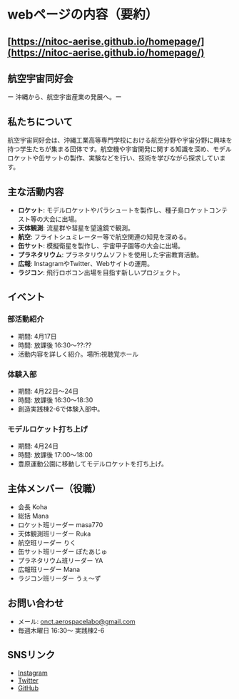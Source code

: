 
# webページの内容（要約）
[https://nitoc-aerise.github.io/homepage/](https://nitoc-aerise.github.io/homepage/)
---

## 航空宇宙同好会
ー 沖縄から、航空宇宙産業の発展へ。ー

## 私たちについて

航空宇宙同好会は、沖縄工業高等専門学校における航空分野や宇宙分野に興味を持つ学生たちが集まる団体です。航空機や宇宙開発に関する知識を深め、モデルロケットや缶サットの製作、実験などを行い、技術を学びながら探求しています。

## 主な活動内容

- **ロケット**: モデルロケットやパラシュートを製作し、種子島ロケットコンテスト等の大会に出場。
- **天体観測**: 流星群や彗星を望遠鏡で観測。
- **航空**: フライトシュミレーター等で航空関連の知見を深める。
- **缶サット**: 模擬衛星を製作し、宇宙甲子園等の大会に出場。
- **プラネタリウム**: プラネタリウムソフトを使用した宇宙教育活動。
- **広報**: InstagramやTwitter、Webサイトの運用。
- **ラジコン**: 飛行ロボコン出場を目指す新しいプロジェクト。

## イベント

### 部活動紹介
- 期間: 4月17日
- 時間: 放課後 16:30〜??:??
- 活動内容を詳しく紹介。場所:視聴覚ホール
### 体験入部
- 期間: 4月22日〜24日
- 時間: 放課後 16:30〜18:30
- 創造実践棟2-6で体験入部中。
### モデルロケット打ち上げ
- 期間: 4月24日
- 時間: 放課後 17:00〜18:00
- 豊原運動公園に移動してモデルロケットを打ち上げ。

## 主体メンバー（役職）

- 会長 Koha
- 総括 Mana
- ロケット班リーダー masa770
- 天体観測班リーダー Ruka
- 航空班リーダー りく
- 缶サット班リーダー ぽたあじゅ
- プラネタリウム班リーダー YA
- 広報班リーダー Mana
- ラジコン班リーダー うぇ〜ず

## お問い合わせ

- メール: onct.aerospacelabo@gmail.com
- 毎週木曜日 16:30〜 実践棟2-6

## SNSリンク

- [Instagram](https://www.instagram.com)
- [Twitter](https://twitter.com)
- [GitHub](https://github.com)